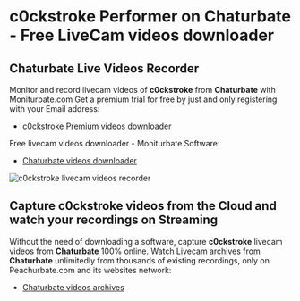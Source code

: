 # c0ckstroke Performer on Chaturbate - Free LiveCam videos downloader

## Chaturbate Live Videos Recorder

Monitor and record livecam videos of **c0ckstroke** from **Chaturbate** with Moniturbate.com
Get a premium trial for free by just and only registering with your Email address:
* [c0ckstroke Premium videos downloader](https://moniturbate.com/request-demo-licence-key.html)

Free livecam videos downloader - Moniturbate Software:
* [Chaturbate videos downloader](https://moniturbate.com/moniturbate-download-software.html)

![c0ckstroke livecam videos recorder](https://peachurnet.com/templates/moniturbate-software.png)


## Capture c0ckstroke videos from the Cloud and watch your recordings on Streaming

Without the need of downloading a software, capture **c0ckstroke** livecam videos from **Chaturbate** 100% online.
Watch Livecam archives from **Chaturbate** unlimitedly from thousands of existing recordings, only on Peachurbate.com and its websites network:
* [Chaturbate videos archives](https://peachurnet.com/)
